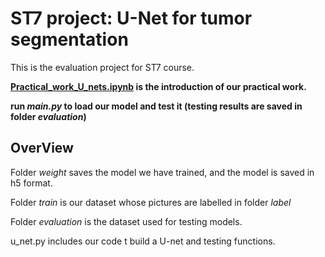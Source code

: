 # ST7 project: U-Net for tumor segmentation

This is the evaluation project for ST7 course.

**[Practical_work_U_nets.ipynb](https://github.com/XinjianOUYANG/UNet-ST7/blob/e8d9b7adb9eb86a2454f14c4dbbbbc65ad525950/Practical_work_U_nets.ipynb) is the introduction of our practical work.**

**run *main.py* to load our model and test it (testing results are saved in folder *evaluation*)**

## OverView

Folder *weight* saves the model we have trained, and the model is saved in h5 format.

Folder *train* is our dataset whose pictures are labelled in folder *label*

Folder *evaluation* is the dataset used for testing models.

u_net.py includes our code t build a U-net and testing functions.

